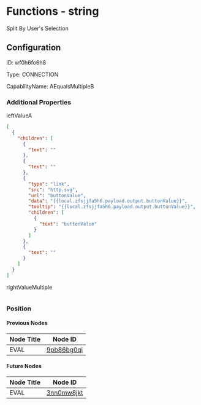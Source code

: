 # Functions - string 
Split By User&#39;s Selection
## Configuration
ID:  wf0h6fo6h8

Type: CONNECTION 

CapabilityName: AEqualsMultipleB






### Additional Properties
leftValueA
```json 
[
  {
    "children": [
      {
        "text": ""
      },
      {
        "text": ""
      },
      {
        "type": "link",
        "src": "http.svg",
        "url": "buttonValue",
        "data": "{{local.zfsjjfa5h6.payload.output.buttonValue}}",
        "tooltip": "{{local.zfsjjfa5h6.payload.output.buttonValue}}",
        "children": [
          {
            "text": "buttonValue"
          }
        ]
      },
      {
        "text": ""
      }
    ]
  }
]
```


rightValueMultiple
```
```





### Position

#### Previous Nodes
| Node Title | Node ID |
| :------------- | ------------ |
| EVAL | [9pb86bg0qi](./9pb86bg0qi.md) | 
 
 #### Future Nodes
| Node Title | Node ID |
| :------------- | ------------ |
| EVAL |[3nn0mw8jkt](./3nn0mw8jkt.md) | 
